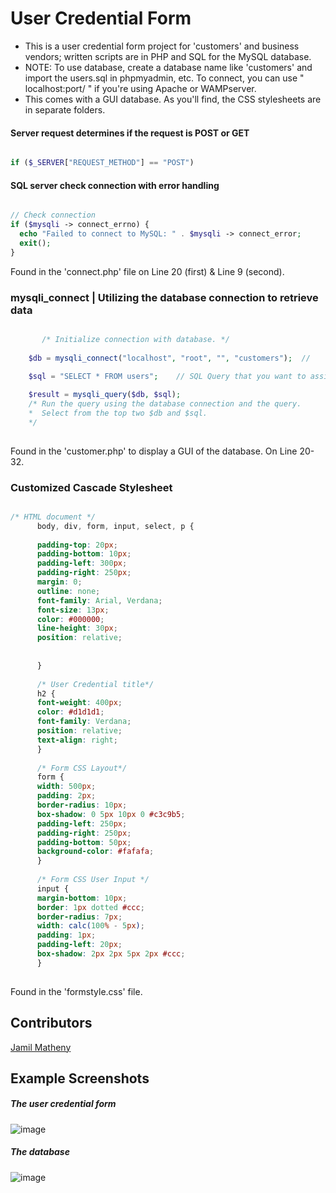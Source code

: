# User Credential Form
  * This is a user credential form project for 'customers' and business vendors; written scripts are in PHP and SQL for the MySQL database.
  * NOTE: To use database, create a database name like 'customers' and import the users.sql in phpmyadmin, etc. To connect, you can use 
  " localhost:port/ " if you're using Apache or WAMPserver.
  * This comes with a GUI database. As you'll find, the CSS stylesheets are in separate folders.


#### Server request determines if the request is POST or GET
```php

if ($_SERVER["REQUEST_METHOD"] == "POST") 

```

#### SQL server check connection with error handling
```php

// Check connection
if ($mysqli -> connect_errno) {
  echo "Failed to connect to MySQL: " . $mysqli -> connect_error;
  exit();
}

```
Found in the 'connect.php' file on Line 20 (first) & Line 9 (second).

### mysqli_connect | Utilizing the database connection to retrieve data

```php

       /* Initialize connection with database. */ 
       
	$db = mysqli_connect("localhost", "root", "", "customers");  // 
	
	$sql = "SELECT * FROM users";    // SQL Query that you want to assign to that table.

	$result = mysqli_query($db, $sql);
	/* Run the query using the database connection and the query.
	*  Select from the top two $db and $sql. 
	*/
	
```

Found in the 'customer.php' to display a GUI of the database. 
On Line 20-32.

### Customized Cascade Stylesheet 
```css

/* HTML document */
      body, div, form, input, select, p { 
	
	  padding-top: 20px;
	  padding-bottom: 10px;
	  padding-left: 300px;
	  padding-right: 250px;
      margin: 0;
      outline: none;
      font-family: Arial, Verdana;
      font-size: 13px;
      color: #000000;
      line-height: 30px;
	  position: relative;
		
		
      }
	  
      /* User Credential title*/
      h2 {
      font-weight: 400px;
	  color: #d1d1d1;
	  font-family: Verdana;
	  position: relative;
	  text-align: right;
	  }
	  
	  /* Form CSS Layout*/
      form {
      width: 500px; 
      padding: 2px;
      border-radius: 10px;
      box-shadow: 0 5px 10px 0 #c3c9b5; 
	  padding-left: 250px;
      padding-right: 250px;
	  padding-bottom: 50px;
	  background-color: #fafafa;
	  }
	  
	  /* Form CSS User Input */
      input {
      margin-bottom: 10px;
      border: 1px dotted #ccc;
      border-radius: 7px;
      width: calc(100% - 5px);
      padding: 1px;
	  padding-left: 20px;
	  box-shadow: 2px 2px 5px 2px #ccc;
      }
      
```
Found in the 'formstyle.css' file.

## Contributors
[Jamil Matheny](https://github.com/jmathtech)
## Example Screenshots

##### The user credential form  
![image](https://user-images.githubusercontent.com/36749450/95667495-f7e33680-0b34-11eb-9a0e-95e208365784.png)

##### The database
![image](https://user-images.githubusercontent.com/36749450/95667479-ce2a0f80-0b34-11eb-8dff-d17541983f32.png)
